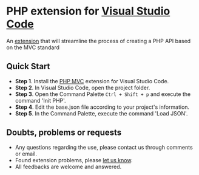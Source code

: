 # PHP extension for [Visual Studio Code](https://code.visualstudio.com/)

An [extension](https://marketplace.visualstudio.com/items?itemName=ReenyeLima.mvc-php) that will streamline the process of creating a PHP API based on the MVC standard

## Quick Start 

-   **Step 1**. Install the [PHP MVC](https://marketplace.visualstudio.com/items?itemName=ReenyeLima.mvc-php) extension for Visual Studio Code.
-   **Step 2**. In Visual Studio Code, open the project folder.
-   **Step 3**. Open the Command Palette `Ctrl + Shift + p` and execute the command 'Init PHP'.
-   **Step 4**. Edit the base.json file according to your project's information.
-   **Step 5**. In the Command Palette, execute the command 'Load JSON'.

## Doubts, problems or requests

-   Any questions regarding the use, please contact us through comments or email.
-   Found extension problems, please [let us know](https://github.com/ReenyeLima/mvc-php).
-   All feedbacks are welcome and answered.